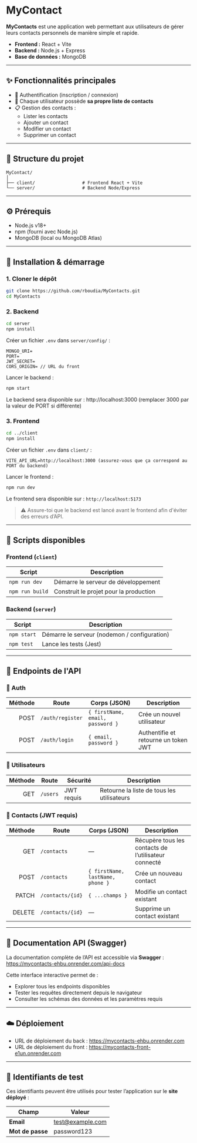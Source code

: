 # MyContact

**MyContacts** est une application web permettant aux utilisateurs de gérer leurs contacts personnels de manière simple et rapide.

- **Frontend :** React + Vite  
- **Backend :** Node.js + Express  
- **Base de données :** MongoDB

---

## ✨ Fonctionnalités principales

- 🔐 Authentification (inscription / connexion)  
- 👥 Chaque utilisateur possède **sa propre liste de contacts**
- 📋 Gestion des contacts :
  - Lister les contacts
  - Ajouter un contact
  - Modifier un contact
  - Supprimer un contact

---

## 📂 Structure du projet

```
MyContact/
│
├── client/                  # Frontend React + Vite
└── server/                  # Backend Node/Express
```

---

## ⚙️ Prérequis

- Node.js v18+  
- npm (fourni avec Node.js)  
- MongoDB (local ou MongoDB Atlas)

---

## 🚀 Installation & démarrage

### 1. Cloner le dépôt
```bash
git clone https://github.com/rboudia/MyContacts.git
cd MyContacts
```

### 2. Backend
```bash
cd server
npm install
```

Créer un fichier `.env` dans `server/config/` :
```env
MONGO_URI=
PORT=
JWT_SECRET=
CORS_ORIGIN= // URL du front
```

Lancer le backend :
```bash
npm start
```

Le backend sera disponible sur : http://localhost:3000 (remplacer 3000 par la valeur de PORT si différente)

### 3. Frontend
```bash
cd ../client
npm install
```

Créer un fichier `.env` dans `client/` :
```env
VITE_API_URL=http://localhost:3000 (assurez-vous que ça correspond au PORT du backend)
```

Lancer le frontend :
```bash
npm run dev
```

Le frontend sera disponible sur : `http://localhost:5173`

> ⚠️ Assure-toi que le backend est lancé avant le frontend afin d'éviter des erreurs d’API.

---

## 🧰 Scripts disponibles

### Frontend (`client`)
| Script | Description |
|--------|-------------|
| `npm run dev` | Démarre le serveur de développement |
| `npm run build` | Construit le projet pour la production |

### Backend (`server`)
| Script | Description |
|--------|-------------|
| `npm start` | Démarre le serveur (nodemon / configuration) |
| `npm test` | Lance les tests (Jest) |

---

## 🔗 Endpoints de l'API

### 🧾 Auth
| Méthode | Route | Corps (JSON) | Description |
|--------:|-------|--------------|-------------|
| POST | `/auth/register` | `{ firstName, email, password }` | Crée un nouvel utilisateur |
| POST | `/auth/login` | `{ email, password }` | Authentifie et retourne un token JWT |

### 👤 Utilisateurs
| Méthode | Route | Sécurité | Description |
|--------:|-------|----------|-------------|
| GET | `/users` | JWT requis | Retourne la liste de tous les utilisateurs |

### 📇 Contacts (JWT requis)
| Méthode | Route | Corps (JSON) | Description |
|--------:|-------|--------------|-------------|
| GET | `/contacts` | — | Récupère tous les contacts de l’utilisateur connecté |
| POST | `/contacts` | `{ firstName, lastName, phone }` | Crée un nouveau contact |
| PATCH | `/contacts/{id}` | `{ ...champs }` | Modifie un contact existant |
| DELETE | `/contacts/{id}` | — | Supprime un contact existant |

---

## 📝 Documentation API (Swagger)

La documentation complète de l’API est accessible via **Swagger** : https://mycontacts-ehbu.onrender.com/api-docs


Cette interface interactive permet de :  
- Explorer tous les endpoints disponibles  
- Tester les requêtes directement depuis le navigateur  
- Consulter les schémas des données et les paramètres requis  

---


## ☁️ Déploiement

- URL de déploiement du back : https://mycontacts-ehbu.onrender.com
- URL de déploiement du front : https://mycontacts-front-e1un.onrender.com

---

## 🔑 Identifiants de test

Ces identifiants peuvent être utilisés pour tester l’application sur le **site déployé** :  

| Champ          | Valeur                 |
|---------------|------------------------|
| **Email**      | test@example.com       |
| **Mot de passe** | password123          |

